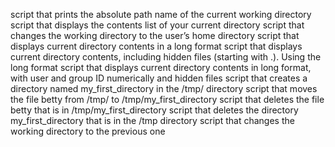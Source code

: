 script that prints the absolute path name of the current working directory
script that displays the contents list of your current directory
script that changes the working directory to the user’s home directory
script that displays current directory contents in a long format
script that displays current directory contents, including hidden files (starting with .). Using the long format
script that displays current directory contents in long format, with user and group ID numerically and hidden files
script that creates a directory named my_first_directory in the /tmp/ directory
script that moves the file betty from /tmp/ to /tmp/my_first_directory
script that deletes the file betty that is in /tmp/my_first_directory
script that deletes the directory my_first_directory that is in the /tmp directory
script that changes the working directory to the previous one

